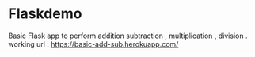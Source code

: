 # Flaskdemo

Basic Flask app to perform addition subtraction , multiplication , division .
working url : https://basic-add-sub.herokuapp.com/

